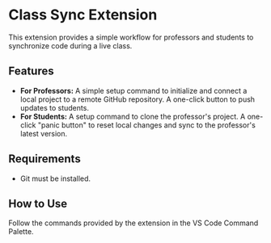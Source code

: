 # Class Sync Extension

This extension provides a simple workflow for professors and students to synchronize code during a live class.

## Features

- **For Professors:** A simple setup command to initialize and connect a local project to a remote GitHub repository. A one-click button to push updates to students.
- **For Students:** A setup command to clone the professor's project. A one-click "panic button" to reset local changes and sync to the professor's latest version.

## Requirements

- Git must be installed.

## How to Use

Follow the commands provided by the extension in the VS Code Command Palette.